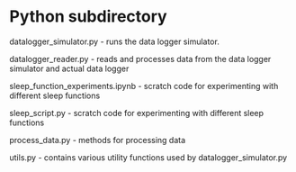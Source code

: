 # Python subdirectory


datalogger_simulator.py	           - runs the data logger simulator.

datalogger_reader.py               - reads and processes data from the data logger simulator and actual data logger

sleep_function_experiments.ipynb   - scratch code for experimenting with different sleep functions 

sleep_script.py                    - scratch code for experimenting with different sleep functions 

process_data.py                    - methods for processing data

utils.py                           - contains various utility functions used by datalogger_simulator.py
